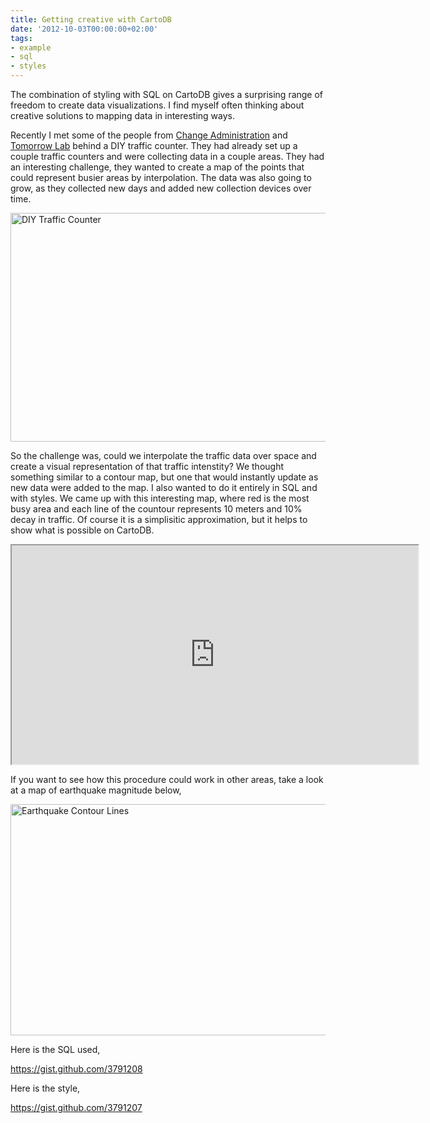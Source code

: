 ```yaml
---
title: Getting creative with CartoDB
date: '2012-10-03T00:00:00+02:00'
tags:
- example
- sql
- styles
---
```


The combination of styling with SQL on CartoDB gives a surprising range of freedom to create data visualizations. I find myself often thinking about creative solutions to mapping data in interesting ways.

Recently I met some of the people from <a href="http://changeadministration.org/" target="_blank">Change Administration</a> and <a href="http://tomorrow-lab.com/" target="_blank">Tomorrow Lab</a> behind a DIY traffic counter. They had already set up a couple traffic counters and were collecting data in a couple areas. They had an interesting challenge, they wanted to create a map of the points that could represent busier areas by interpolation. The data was also going to grow, as they collected new days and added new collection devices over time. 

<img alt="DIY Traffic Counter" height="366" src="http://i.imgur.com/yLqm1.jpg" width="650"/>

So the challenge was, could we interpolate the traffic data over space and create a visual representation of that traffic intenstity? We thought something similar to a contour map, but one that would instantly update as new data were added to the map. I also wanted to do it entirely in SQL and with styles. We came up with this interesting map, where red is the most busy area and each line of the countour represents 10 meters and 10% decay in traffic. Of course it is a simplisitic approximation, but it helps to show what is possible on CartoDB.

<iframe height="350" src="https://viz2.cartodb.com/tables/troparevo_nikulino_1/embed_map?sql=WITH%20%20%09setup%20AS%20(%20%09%09SELECT%20ST_Transform(ST_Buffer(the_geom::geography,n*10)::geometry,3857)%20the_geom_webmercator,%20(cars*(100.0%20-%20n)/100.0)%20as%20cars%20FROM%20troparevo_nikulino_1,%20generate_series(1,99)%20n%20%09),%20%09maxcars%20AS%20(%20%09%09SELECT%20max(cars)::float%20as%20mostcars%20FROM%20setup%20%09)%20(SELECT%20ST_Buffer(ST_Buffer(ST_Union(the_geom_webmercator),400),-400)%20AS%20the_geom_webmercator,%20round((2*cars/mostcars)::numeric,1)/2%20cars,%20'topo'%20as%20layer%20FROM%20setup,maxcars%20GROUP%20BY%20round((2*cars/mostcars)::numeric,1)/2%20ORDER%20BY%20round((2*cars/mostcars)::numeric,1)/2%20DESC)%20UNION%20ALL%20SELECT%20the_geom_webmercator,%20round((cars/mostcars)::numeric,1)%20as%20cars,%20'points'%20as%20layer%20FROM%20troparevo_nikulino_1,%20maxcars" width="650"></iframe>

If you want to see how this procedure could work in other areas, take a look at a map of earthquake magnitude below,

<a href="http://cartodb.s3.amazonaws.com/tumblr/examples/earthquakes.html" title="Earthquake contour lines"><img alt="Earthquake Contour Lines" height="370" src="http://i.imgur.com/T6qmm.png" width="650"/></a>

Here is the SQL used,

<a href="https://gist.github.com/3791208" title="contour sql">https://gist.github.com/3791208</a>

Here is the style,

<a href="https://gist.github.com/3791207" title="contour style">https://gist.github.com/3791207</a>
